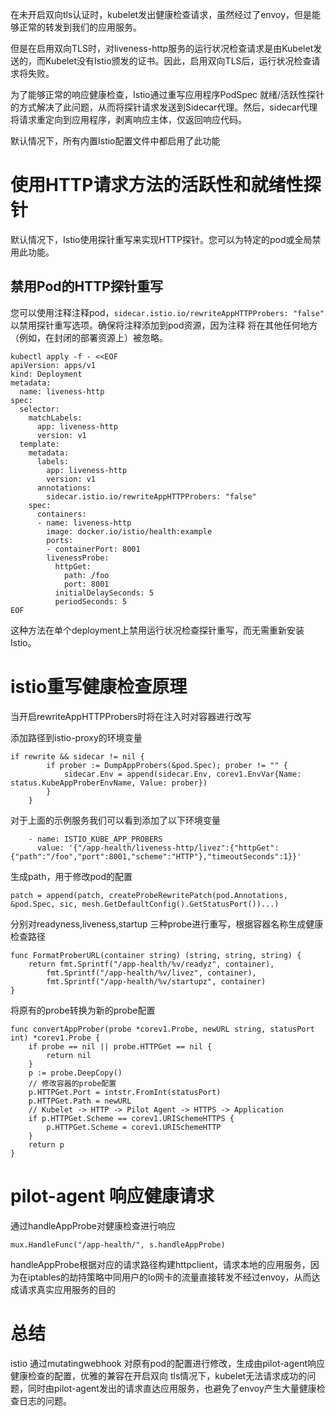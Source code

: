 在未开启双向tls认证时，kubelet发出健康检查请求，虽然经过了envoy，但是能够正常的转发到我们的应用服务。

但是在启用双向TLS时，对liveness-http服务的运行状况检查请求是由Kubelet发送的，而Kubelet没有Istio颁发的证书。因此，启用双向TLS后，运行状况检查请求将失败。

为了能够正常的响应健康检查，Istio通过重写应用程序PodSpec 就绪/活跃性探针的方式解决了此问题，从而将探针请求发送到Sidecar代理。然后，sidecar代理将请求重定向到应用程序，剥离响应主体，仅返回响应代码。

默认情况下，所有内置Istio配置文件中都启用了此功能

# 使用HTTP请求方法的活跃性和就绪性探针

默认情况下，Istio使用探针重写来实现HTTP探针。您可以为特定的pod或全局禁用此功能。

## 禁用Pod的HTTP探针重写

您可以使用注释注释pod，`sidecar.istio.io/rewriteAppHTTPProbers: "false"` 以禁用探针重写选项。确保将注释添加到pod资源，因为注释 将在其他任何地方（例如，在封闭的部署资源上）被忽略。

```
kubectl apply -f - <<EOF
apiVersion: apps/v1
kind: Deployment
metadata:
  name: liveness-http
spec:
  selector:
    matchLabels:
      app: liveness-http
      version: v1
  template:
    metadata:
      labels:
        app: liveness-http
        version: v1
      annotations:
        sidecar.istio.io/rewriteAppHTTPProbers: "false"
    spec:
      containers:
      - name: liveness-http
        image: docker.io/istio/health:example
        ports:
        - containerPort: 8001
        livenessProbe:
          httpGet:
            path: /foo
            port: 8001
          initialDelaySeconds: 5
          periodSeconds: 5
EOF
```

这种方法在单个deployment上禁用运行状况检查探针重写，而无需重新安装Istio。


# istio重写健康检查原理

当开启rewriteAppHTTPProbers时将在注入时对容器进行改写

添加路径到istio-proxy的环境变量
```
if rewrite && sidecar != nil {
		if prober := DumpAppProbers(&pod.Spec); prober != "" {
			sidecar.Env = append(sidecar.Env, corev1.EnvVar{Name: status.KubeAppProberEnvName, Value: prober})
		}
	}
```

对于上面的示例服务我们可以看到添加了以下环境变量

```
    - name: ISTIO_KUBE_APP_PROBERS
      value: '{"/app-health/liveness-http/livez":{"httpGet":{"path":"/foo","port":8001,"scheme":"HTTP"},"timeoutSeconds":1}}'
```

生成path，用于修改pod的配置

```
patch = append(patch, createProbeRewritePatch(pod.Annotations, &pod.Spec, sic, mesh.GetDefaultConfig().GetStatusPort())...)
```

分别对readyness,liveness,startup 三种probe进行重写，根据容器名称生成健康检查路径

```
func FormatProberURL(container string) (string, string, string) {
	return fmt.Sprintf("/app-health/%v/readyz", container),
		fmt.Sprintf("/app-health/%v/livez", container),
		fmt.Sprintf("/app-health/%v/startupz", container)
}
```

将原有的probe转换为新的probe配置

```
func convertAppProber(probe *corev1.Probe, newURL string, statusPort int) *corev1.Probe {
	if probe == nil || probe.HTTPGet == nil {
		return nil
	}
	p := probe.DeepCopy()
	// 修改容器的probe配置
	p.HTTPGet.Port = intstr.FromInt(statusPort)
	p.HTTPGet.Path = newURL
	// Kubelet -> HTTP -> Pilot Agent -> HTTPS -> Application
	if p.HTTPGet.Scheme == corev1.URISchemeHTTPS {
		p.HTTPGet.Scheme = corev1.URISchemeHTTP
	}
	return p
}
```


# pilot-agent 响应健康请求

通过handleAppProbe对健康检查进行响应

```
mux.HandleFunc("/app-health/", s.handleAppProbe)
```

handleAppProbe根据对应的请求路径构建httpclient，请求本地的应用服务，因为在iptables的劫持策略中同用户的lo网卡的流量直接转发不经过envoy，从而达成请求真实应用服务的目的

# 总结

istio 通过mutatingwebhook 对原有pod的配置进行修改，生成由pilot-agent响应健康检查的配置，优雅的兼容在开启双向 tls情况下，kubelet无法请求成功的问题，同时由pilot-agent发出的请求直达应用服务，也避免了envoy产生大量健康检查日志的问题。